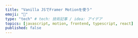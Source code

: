 ```yaml
---
title: "Vanilla JSでFramer Motionを使う"
emoji: "👋"
type: "tech" # tech: 技術記事 / idea: アイデア
topics: [javascript, motion, frontend, typescript, react]
published: false
---
```




